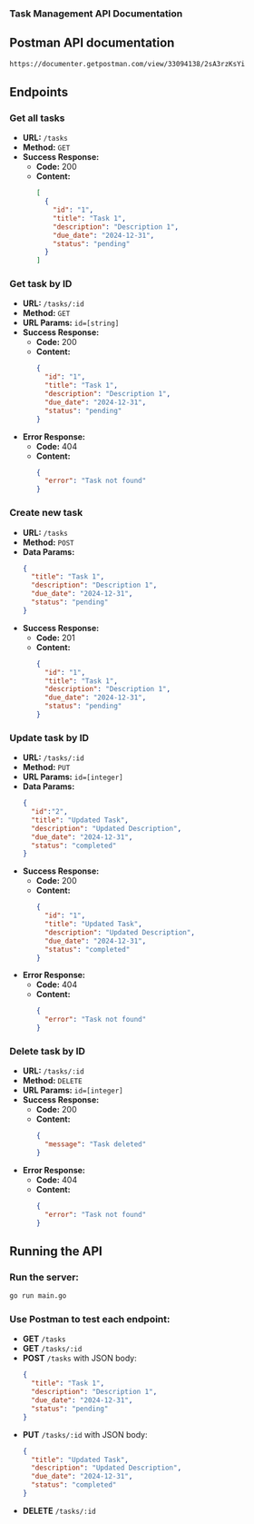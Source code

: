 ### Task Management API Documentation
## Postman API documentation
```sh
https://documenter.getpostman.com/view/33094138/2sA3rzKsYi
```
## Endpoints

### Get all tasks
- **URL:** `/tasks`
- **Method:** `GET`
- **Success Response:**
  - **Code:** 200
  - **Content:** 
    ```json
    [
      {
        "id": "1",
        "title": "Task 1",
        "description": "Description 1",
        "due_date": "2024-12-31",
        "status": "pending"
      }
    ]
    ```

### Get task by ID
- **URL:** `/tasks/:id`
- **Method:** `GET`
- **URL Params:** `id=[string]`
- **Success Response:**
  - **Code:** 200
  - **Content:**
    ```json
    {
      "id": "1",
      "title": "Task 1",
      "description": "Description 1",
      "due_date": "2024-12-31",
      "status": "pending"
    }
    ```
- **Error Response:**
  - **Code:** 404
  - **Content:** 
    ```json
    {
      "error": "Task not found"
    }
    ```

### Create new task
- **URL:** `/tasks`
- **Method:** `POST`
- **Data Params:**
  ```json
  {
    "title": "Task 1",
    "description": "Description 1",
    "due_date": "2024-12-31",
    "status": "pending"
  }
  ```
- **Success Response:**
  - **Code:** 201
  - **Content:** 
    ```json
    {
      "id": "1",
      "title": "Task 1",
      "description": "Description 1",
      "due_date": "2024-12-31",
      "status": "pending"
    }
    ```

### Update task by ID
- **URL:** `/tasks/:id`
- **Method:** `PUT`
- **URL Params:** `id=[integer]`
- **Data Params:**
  ```json
  {
    "id":"2",
    "title": "Updated Task",
    "description": "Updated Description",
    "due_date": "2024-12-31",
    "status": "completed"
  }
  ```
- **Success Response:**
  - **Code:** 200
  - **Content:**
    ```json
    {
      "id": "1",
      "title": "Updated Task",
      "description": "Updated Description",
      "due_date": "2024-12-31",
      "status": "completed"
    }
    ```
- **Error Response:**
  - **Code:** 404
  - **Content:**
    ```json
    {
      "error": "Task not found"
    }
    ```

### Delete task by ID
- **URL:** `/tasks/:id`
- **Method:** `DELETE`
- **URL Params:** `id=[integer]`
- **Success Response:**
  - **Code:** 200
  - **Content:**
    ```json
    {
      "message": "Task deleted"
    }
    ```
- **Error Response:**
  - **Code:** 404
  - **Content:**
    ```json
    {
      "error": "Task not found"
    }
    ```

## Running the API

### Run the server:
```sh
go run main.go
```

### Use Postman to test each endpoint:

- **GET** `/tasks`
- **GET** `/tasks/:id`
- **POST** `/tasks` with JSON body:
  ```json
  {
    "title": "Task 1",
    "description": "Description 1",
    "due_date": "2024-12-31",
    "status": "pending"
  }
  ```
- **PUT** `/tasks/:id` with JSON body:
  ```json
  {
    "title": "Updated Task",
    "description": "Updated Description",
    "due_date": "2024-12-31",
    "status": "completed"
  }
  ```
- **DELETE** `/tasks/:id`